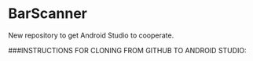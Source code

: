 # BarScanner
New repository to get Android Studio to cooperate.

###INSTRUCTIONS FOR CLONING FROM GITHUB TO ANDROID STUDIO:

